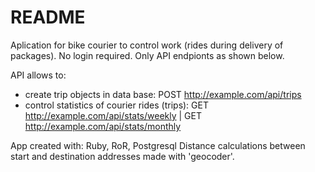 # README

Aplication for bike courier to control work (rides during delivery of packages).
No login required. Only API endpionts as shown below.

API allows to:
- create trip objects in data base: POST http://example.com/api/trips
- control statistics of courier rides (trips): GET http://example.com/api/stats/weekly | GET http://example.com/api/stats/monthly

App created with: Ruby, RoR, Postgresql
Distance calculations between start and destination addresses made with 'geocoder'.
